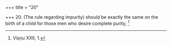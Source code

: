 +++
title = "20"

+++
20. (The rule regarding impurity) should be exactly the same on the birth of a child for those men who desire complete purity, [^14] 


[^14]:  Viṣṇu XXII, 1.
